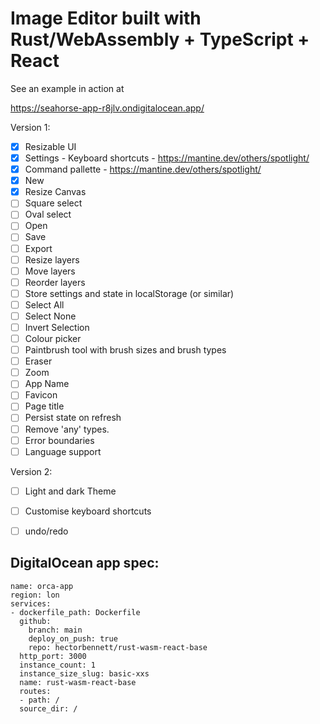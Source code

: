 # Image Editor built with Rust/WebAssembly + TypeScript + React

See an example in action at

https://seahorse-app-r8jlv.ondigitalocean.app/


Version 1:
 - [x] Resizable UI
 - [x] Settings - Keyboard shortcuts - https://mantine.dev/others/spotlight/
 - [x] Command pallette - https://mantine.dev/others/spotlight/
 - [x] New
 - [x] Resize Canvas
 - [ ] Square select
 - [ ] Oval select
 - [ ] Open
 - [ ] Save
 - [ ] Export
 - [ ] Resize layers
 - [ ] Move layers
 - [ ] Reorder layers
 - [ ] Store settings and state in localStorage (or similar)
 - [ ] Select All
 - [ ] Select None
 - [ ] Invert Selection
 - [ ] Colour picker
 - [ ] Paintbrush tool with brush sizes and brush types
 - [ ] Eraser
 - [ ] Zoom
 - [ ] App Name
 - [ ] Favicon
 - [ ] Page title
 - [ ] Persist state on refresh
 - [ ] Remove 'any' types.
 - [ ] Error boundaries
 - [ ] Language support

Version 2:
 - [ ] Light and dark Theme
 - [ ] Customise keyboard shortcuts
 - [ ] undo/redo


## DigitalOcean app spec:
```
name: orca-app
region: lon
services:
- dockerfile_path: Dockerfile
  github:
    branch: main
    deploy_on_push: true
    repo: hectorbennett/rust-wasm-react-base
  http_port: 3000
  instance_count: 1
  instance_size_slug: basic-xxs
  name: rust-wasm-react-base
  routes:
  - path: /
  source_dir: /

```